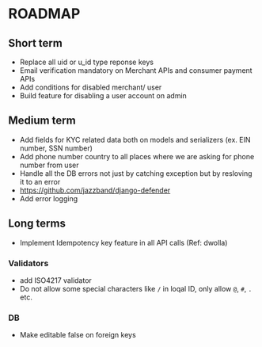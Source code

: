 # ROADMAP


## Short term

- Replace all uid or u_id type reponse keys
- Email verification mandatory on Merchant APIs and consumer payment APIs
- Add conditions for disabled merchant/ user
- Build feature for disabling a user account on admin


## Medium term

- Add fields for KYC related data both on models and serializers (ex. EIN number, SSN number)
- Add phone number country to all places where we are asking for phone number from user
- Handle all the DB errors not just by catching exception but by resloving it to an error
- https://github.com/jazzband/django-defender
- Add error logging 


## Long terms

- Implement Idempotency key feature in all API calls (Ref: dwolla)


### Validators

- add ISO4217 validator
- Do not allow some special characters like `/` in loqal ID, only allow `@`, `#`, `.` etc.

### DB

- Make editable false on foreign keys
